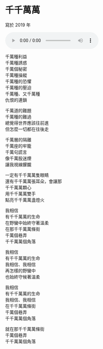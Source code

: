 # 千千萬萬

寫於 2019 年

<audio src="thousands.m4a" controls>
Your browser does not support the audio element.
</audio>

千萬種利益<br>
千萬種誘惑<br>
千萬個秘密<br>
千萬種操縱<br>
千萬種的恐懼<br>
千萬種的壓迫<br>
千萬種、又千萬種<br>
仇恨的連鎖

千萬道的難題<br>
千萬種的難過<br>
總覺得世界應該往前進<br>
但怎麼一切都在往後走

千萬層的隔離<br>
千萬座的牢籠<br>
千萬句謊言<br>
像千萬股迷煙<br>
讓我視線朦朧

一定有千千萬萬隻眼睛<br>
還有千千萬萬張耳朵，會讓那<br>
千千萬萬顆心<br>
用千千萬萬雙手<br>
點亮千千萬萬盞燈火

我相信<br>
有千千萬萬的生命<br>
在野蠻中始終守著溫柔<br>
在那千千萬萬條街<br>
千萬個巷弄<br>
千千萬萬個角落

我相信<br>
有千千萬萬的生命<br>
我相信、我相信<br>
再怎樣的野蠻中<br>
也始終守候著溫柔

我相信<br>
有千千萬萬的生命<br>
我相信、我相信<br>
在千千萬萬條街<br>
千萬個巷弄<br>
千千萬萬個角落

就在那千千萬萬條街<br>
千萬個巷弄<br>
千千萬萬個角落
